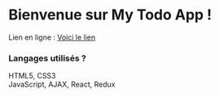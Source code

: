 <h1>Bienvenue sur My Todo App !</h1>

Lien en ligne : 
<a href="http://mohamed-bouhlel.com/todoList/">Voici le lien</a>


<h3>Langages utilisés ?</h3>

HTML5, CSS3 <br>
JavaScript, AJAX, React, Redux
